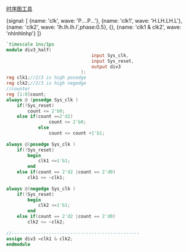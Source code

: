 [时序图工具](https://wavedrom.com/)

{signal: [
  {name: 'clk',         wave:  'P....P...'},
  {name: 'clk1',        wave: 'H.LH.LH.L'},
  {name: 'clk2',        wave: 'lh.lh.lh.l',phase:0.5},
  {},
  {name: 'clk1 & clk2', wave: 'nhlnhlnhp'}
]}
```verilog
`timescale 1ns/1ps
module div3_half(
								input Sys_clk,
								input Sys_reset,
								output div3 
							);
reg clk1;//2/3 is high posedge
reg clk2;//2/3 is high negedge
//counter
reg [1:0]count;
always @ (posedge Sys_clk )
	if(!Sys_reset)
		count <= 2'b0;
	else if(count ==2'd2) 
				count <= 2'b0;
			else
				count <= count +1'b1;
				
always @(posedge Sys_clk )
	if(!Sys_reset)
		begin
			clk1 <=1'b1;
		end 
	else if(count == 2'd2 |count == 2'd0)
		clk1 <= ~clk1;
		
always @(negedge Sys_clk )
	if(!Sys_reset)
		begin
			clk2 <=1'b1;
		end 
	else if(count == 2'd2 |count == 2'd0)
		clk2 <= ~clk2;
		
//------------------------------------------------
assign div3 =clk1 & clk2;
endmodule

```
